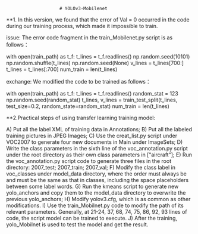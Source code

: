 						# YOLOv3-Mobilenet

**1. In this version, we found that the error of Val = 0 occurred in the code during our training process, which made it impossible to train.

issue:  The error code fragment in the  train_Mobilenet.py   script is as follows：

with open(train_path) as t_f:
        t_lines = t_f.readlines()
    np.random.seed(10101)
    np.random.shuffle(t_lines)
    np.random.seed(None)
    v_lines = t_lines[700:]
    t_lines = t_lines[:700]
    num_train = len(t_lines)
  
exchange: We modified the code to be trained as follows：


   with open(train_path) as t_f:
        t_lines = t_f.readlines()
        random_stat = 123
        np.random.seed(random_stat)
        t_lines, v_lines = train_test_split(t_lines, test_size=0.2, random_state=random_stat)
        num_train = len(t_lines)
	
	

  
 **2.Practical steps of using transfer learning training model: 
 
A) Put all the label XML of training data in Annotations;
B) Put all the labeled training pictures in JPEG Images;
C) Use the creat_list.py script under VOC2007 to generate four new documents in Main under ImageSets;
D) Write the class parameters in the sixth line of the voc_annotation.py script under the root directory as their own class parameters in ["aircraft"];
E) Run the voc_annotation.py script code to generate three files in the root directory: 2007_test; 2007_train; 2007_val;
F) Modify the class label in voc_classes under model_data directory, where the order must always be and must be the same as that in classes, including the space placeholders between some label words.
G) Run the kmeans script to generate new yolo_anchors and copy them to the model_data directory to overwrite the previous yolo_anchors;
H) Modify yolov3.cfg, which is as common as other modifications.
I) Use the train_Mobilnet.py code to modify the path of its relevant parameters. Generally, at 21-24, 37, 68, 74, 75, 86, 92, 93 lines of code, the script model can be trained to execute.
J) After the training, yolo_Mobilnet is used to test the model and get the result.


